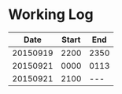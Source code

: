 # Working Log

|Date|Start|End|
|----|-----|---|
|20150919|2200|2350|
|20150921|0000|0113|
|20150921|2100|---|
